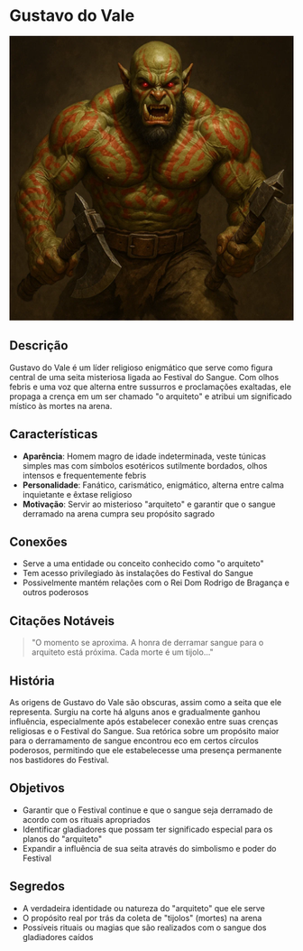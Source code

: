 # Gustavo do Vale

![Gustavo do Vale|300](../Referencias/Pasted%20image%2020250715142502.png)

## Descrição
Gustavo do Vale é um líder religioso enigmático que serve como figura central de uma seita misteriosa ligada ao Festival do Sangue. Com olhos febris e uma voz que alterna entre sussurros e proclamações exaltadas, ele propaga a crença em um ser chamado "o arquiteto" e atribui um significado místico às mortes na arena.

## Características
- **Aparência**: Homem magro de idade indeterminada, veste túnicas simples mas com símbolos esotéricos sutilmente bordados, olhos intensos e frequentemente febris
- **Personalidade**: Fanático, carismático, enigmático, alterna entre calma inquietante e êxtase religioso
- **Motivação**: Servir ao misterioso "arquiteto" e garantir que o sangue derramado na arena cumpra seu propósito sagrado

## Conexões
- Serve a uma entidade ou conceito conhecido como "o arquiteto"
- Tem acesso privilegiado às instalações do Festival do Sangue
- Possivelmente mantém relações com o Rei Dom Rodrigo de Bragança e outros poderosos

## Citações Notáveis
> "O momento se aproxima. A honra de derramar sangue para o arquiteto está próxima. Cada morte é um tijolo..."

## História
As origens de Gustavo do Vale são obscuras, assim como a seita que ele representa. Surgiu na corte há alguns anos e gradualmente ganhou influência, especialmente após estabelecer conexão entre suas crenças religiosas e o Festival do Sangue. Sua retórica sobre um propósito maior para o derramamento de sangue encontrou eco em certos círculos poderosos, permitindo que ele estabelecesse uma presença permanente nos bastidores do Festival.

## Objetivos
- Garantir que o Festival continue e que o sangue seja derramado de acordo com os rituais apropriados
- Identificar gladiadores que possam ter significado especial para os planos do "arquiteto"
- Expandir a influência de sua seita através do simbolismo e poder do Festival

## Segredos
- A verdadeira identidade ou natureza do "arquiteto" que ele serve
- O propósito real por trás da coleta de "tijolos" (mortes) na arena
- Possíveis rituais ou magias que são realizados com o sangue dos gladiadores caídos
